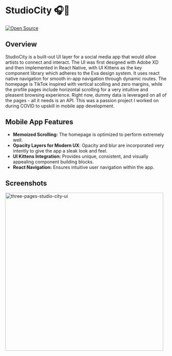 # StudioCity 🎧🔗

[![Open Source](https://badgen.net/badge/Open%20Source/%E2%9C%93/blue?icon=github)](https://github.com/cbarrett3/studio-city-warehouse)

## Overview
StudioCity is a built-out UI layer for a social media app that would allow artists to connect and interact. The UI was first designed with Adobe XD and then implemented in React Native, with UI Kittens as the key component library which adheres to the Eva design system. It uses react native navigation for smooth in-app navigation through dynamic routes. The homepage is TikTok inspired with vertical scolling and zero margins, while the profile pages include horizontal scrolling for a very intuitive and pleasent browsing experience. Right now, dummy data is leveraged on all of the pages - all it needs is an API. This was a passion project I worked on during COVID to upskill in mobile app development.

## Mobile App Features
- **Memoized Scrolling:** The homepage is optimized to perform extremely well.
- **Opacity Layers for Modern UX**: Opacity and blur are incorporated very intently to give the app a sleak look and feel.
- **UI Kittens Integration:** Provides unique, consistent, and visually appealing component building blocks.
- **React Navigation:** Ensures intuitive user navigation within the app.

## Screenshots

<img width="492" alt="three-pages-studio-city-ui" src="https://github.com/cbarrett3/studio-city-warehouse/assets/22532948/03e8fb9d-ee55-410a-8b9e-d393b5679e4d">
